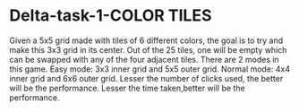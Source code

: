 # Delta-task-1-COLOR TILES
Given a 5x5 grid made with tiles of 6 different colors, the goal is to try and make this 3x3 grid in its center. Out of the 25 tiles, one will be empty which can be swapped with any of the four adjacent tiles.
There are 2 modes in this game. Easy mode: 3x3 inner grid and 5x5 outer grid. Normal mode: 4x4 inner grid and 6x6 outer grid.
Lesser the number of clicks used, the better will be the performance.
Lesser the time taken,better will be the performance.
